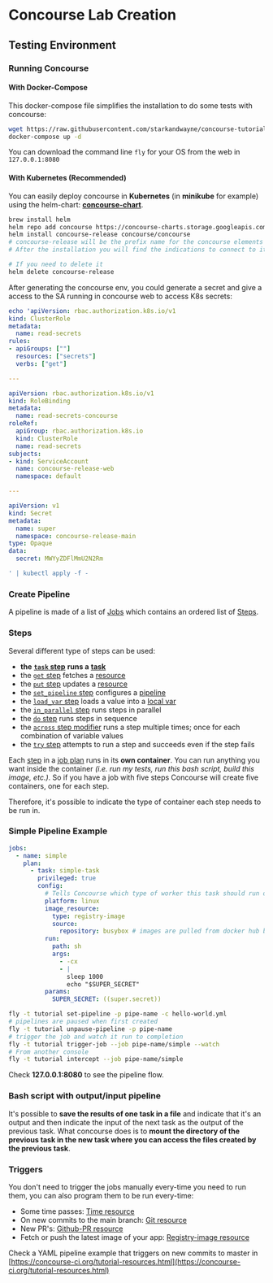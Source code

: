 # Concourse Lab Creation

## Testing Environment

### Running Concourse

#### With Docker-Compose

This docker-compose file simplifies the installation to do some tests with concourse:

```bash
wget https://raw.githubusercontent.com/starkandwayne/concourse-tutorial/master/docker-compose.yml
docker-compose up -d
```

You can download the command line `fly` for your OS from the web in `127.0.0.1:8080`

#### With Kubernetes (Recommended)

You can easily deploy concourse in **Kubernetes** (in **minikube** for example) using the helm-chart: [**concourse-chart**](https://github.com/concourse/concourse-chart).

```bash
brew install helm
helm repo add concourse https://concourse-charts.storage.googleapis.com/
helm install concourse-release concourse/concourse
# concourse-release will be the prefix name for the concourse elements in k8s
# After the installation you will find the indications to connect to it in the console

# If you need to delete it
helm delete concourse-release
```

After generating the concourse env, you could generate a secret and give a access to the SA running in concourse web to access K8s secrets:

```yaml
echo 'apiVersion: rbac.authorization.k8s.io/v1
kind: ClusterRole
metadata:
  name: read-secrets
rules:
- apiGroups: [""]
  resources: ["secrets"]
  verbs: ["get"]

---

apiVersion: rbac.authorization.k8s.io/v1
kind: RoleBinding
metadata:
  name: read-secrets-concourse
roleRef:
  apiGroup: rbac.authorization.k8s.io
  kind: ClusterRole
  name: read-secrets
subjects:
- kind: ServiceAccount
  name: concourse-release-web
  namespace: default

---

apiVersion: v1
kind: Secret
metadata:
  name: super
  namespace: concourse-release-main
type: Opaque
data:
  secret: MWYyZDFlMmU2N2Rm

' | kubectl apply -f -
```

### Create Pipeline

A pipeline is made of a list of [Jobs](https://concourse-ci.org/jobs.html) which contains an ordered list of [Steps](https://concourse-ci.org/steps.html).

### Steps

Several different type of steps can be used:

- **the** [**`task` step**](https://concourse-ci.org/task-step.html) **runs a** [**task**](https://concourse-ci.org/tasks.html)
- the [`get` step](https://concourse-ci.org/get-step.html) fetches a [resource](https://concourse-ci.org/resources.html)
- the [`put` step](https://concourse-ci.org/put-step.html) updates a [resource](https://concourse-ci.org/resources.html)
- the [`set_pipeline` step](https://concourse-ci.org/set-pipeline-step.html) configures a [pipeline](https://concourse-ci.org/pipelines.html)
- the [`load_var` step](https://concourse-ci.org/load-var-step.html) loads a value into a [local var](https://concourse-ci.org/vars.html#local-vars)
- the [`in_parallel` step](https://concourse-ci.org/in-parallel-step.html) runs steps in parallel
- the [`do` step](https://concourse-ci.org/do-step.html) runs steps in sequence
- the [`across` step modifier](https://concourse-ci.org/across-step.html#schema.across) runs a step multiple times; once for each combination of variable values
- the [`try` step](https://concourse-ci.org/try-step.html) attempts to run a step and succeeds even if the step fails

Each [step](https://concourse-ci.org/steps.html) in a [job plan](https://concourse-ci.org/jobs.html#schema.job.plan) runs in its **own container**. You can run anything you want inside the container _(i.e. run my tests, run this bash script, build this image, etc.)_. So if you have a job with five steps Concourse will create five containers, one for each step.

Therefore, it's possible to indicate the type of container each step needs to be run in.

### Simple Pipeline Example

```yaml
jobs:
  - name: simple
    plan:
      - task: simple-task
        privileged: true
        config:
          # Tells Concourse which type of worker this task should run on
          platform: linux
          image_resource:
            type: registry-image
            source:
              repository: busybox # images are pulled from docker hub by default
          run:
            path: sh
            args:
              - -cx
              - |
                sleep 1000
                echo "$SUPER_SECRET"
          params:
            SUPER_SECRET: ((super.secret))
```

```bash
fly -t tutorial set-pipeline -p pipe-name -c hello-world.yml
# pipelines are paused when first created
fly -t tutorial unpause-pipeline -p pipe-name
# trigger the job and watch it run to completion
fly -t tutorial trigger-job --job pipe-name/simple --watch
# From another console
fly -t tutorial intercept --job pipe-name/simple
```

Check **127.0.0.1:8080** to see the pipeline flow.

### Bash script with output/input pipeline

It's possible to **save the results of one task in a file** and indicate that it's an output and then indicate the input of the next task as the output of the previous task. What concourse does is to **mount the directory of the previous task in the new task where you can access the files created by the previous task**.

### Triggers

You don't need to trigger the jobs manually every-time you need to run them, you can also program them to be run every-time:

- Some time passes: [Time resource](https://github.com/concourse/time-resource/)
- On new commits to the main branch: [Git resource](https://github.com/concourse/git-resource)
- New PR's: [Github-PR resource](https://github.com/telia-oss/github-pr-resource)
- Fetch or push the latest image of your app: [Registry-image resource](https://github.com/concourse/registry-image-resource/)

Check a YAML pipeline example that triggers on new commits to master in [https://concourse-ci.org/tutorial-resources.html](https://concourse-ci.org/tutorial-resources.html)

